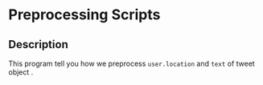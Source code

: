# Preprocessing Scripts

## Description
This program tell you how we preprocess `user.location` and `text` of tweet object .


